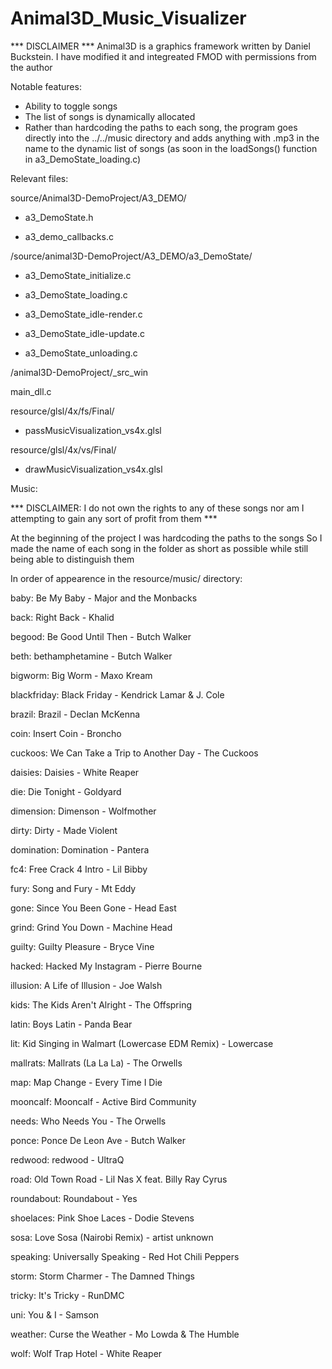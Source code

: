# Animal3D_Music_Visualizer
*** DISCLAIMER *** 
Animal3D is a graphics framework written by Daniel Buckstein.
I have modified it and integreated FMOD with permissions from the author

Notable features:
- Ability to toggle songs
- The list of songs is dynamically allocated
- Rather than hardcoding the paths to each song, 
	the program goes directly into the ../../music
	directory and adds anything with .mp3 in the name
	to the dynamic list of songs (as soon in the
	loadSongs() function in a3_DemoState_loading.c)

Relevant files:

source/Animal3D-DemoProject/A3_DEMO/

-	a3_DemoState.h

-	a3_demo_callbacks.c

/source/animal3D-DemoProject/A3_DEMO/a3_DemoState/

-	a3_DemoState_initialize.c

-	a3_DemoState_loading.c

-	a3_DemoState_idle-render.c

-	a3_DemoState_idle-update.c

-	a3_DemoState_unloading.c

/animal3D-DemoProject/_src_win

main_dll.c

resource/glsl/4x/fs/Final/

-	passMusicVisualization_vs4x.glsl

resource/glsl/4x/vs/Final/

-	drawMusicVisualization_vs4x.glsl

Music:

*** DISCLAIMER: I do not own the rights to any of these songs nor am I
	attempting to gain any sort of profit from them ***
	
At the beginning of the project I was hardcoding the paths to the songs
So I made the name of each song in the folder as short as possible 
while still being able to distinguish them

In order of appearence in the resource/music/ directory:

baby:		Be My Baby - Major and the Monbacks

back: 		Right Back - Khalid

begood: 	Be Good Until Then - Butch Walker

beth:		bethamphetamine - Butch Walker

bigworm:	Big Worm - Maxo Kream

blackfriday:	Black Friday - Kendrick Lamar & J. Cole

brazil:		Brazil - Declan McKenna

coin:		Insert Coin - Broncho

cuckoos:	We Can Take a Trip to Another Day - The Cuckoos

daisies:	Daisies - White Reaper

die:		Die Tonight - Goldyard

dimension:	Dimenson - Wolfmother

dirty:		Dirty - Made Violent

domination:	Domination - Pantera

fc4:		Free Crack 4 Intro - Lil Bibby

fury:		Song and Fury - Mt Eddy

gone:		Since You Been Gone - Head East

grind:		Grind You Down - Machine Head

guilty:		Guilty Pleasure - Bryce Vine

hacked:		Hacked My Instagram - Pierre Bourne

illusion:	A Life of Illusion - Joe Walsh

kids:		The Kids Aren't Alright - The Offspring

latin:		Boys Latin - Panda Bear

lit:		Kid Singing in Walmart (Lowercase EDM Remix) - Lowercase

mallrats:	Mallrats (La La La) - The Orwells

map:		Map Change - Every Time I Die

mooncalf:	Mooncalf - Active Bird Community 

needs:		Who Needs You - The Orwells

ponce:		Ponce De Leon Ave - Butch Walker

redwood:	redwood - UltraQ

road:		Old Town Road - Lil Nas X feat. Billy Ray Cyrus

roundabout:	Roundabout - Yes

shoelaces:	Pink Shoe Laces - Dodie Stevens

sosa:		Love Sosa (Nairobi Remix) - artist unknown

speaking:	Universally Speaking - Red Hot Chili Peppers

storm:		Storm Charmer - The Damned Things

tricky:		It's Tricky - RunDMC

uni:		You & I - Samson

weather:	Curse the Weather - Mo Lowda & The Humble

wolf:		Wolf Trap Hotel - White Reaper
